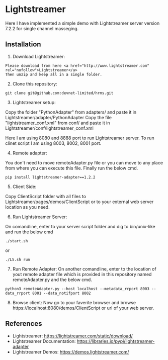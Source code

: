 # Lightstreamer

Here I have implemented a simple demo with Lightstreamer server version 7.2.2 for single channel masseging.

## Installation

1. Download Lightstreamer:

```
Please download from here <a href="http://www.lightstreamer.com" rel="nofollow">Lightstreamer</a>
Then unzip and keep all in a single folder.
```

2. Clone this repository: 

```
git clone git@github.com:devnet-limited/hrms.git
```

3. Lightstreamer setup: 

Copy the folder "PythonAdapter" from adapters/ and paste it in Lightstreamer/adapter/PythonAdapter
Copy the file "lightstreamer_conf.xml" from conf/ and paste it in Lightstreamer/conf/lightstreamer_conf.xml

Here I am using 8080 and 8888 port to run Lightstreamer server. To run clinet script I am using 8003, 8002, 8001 port.

4. Remote adapter: 

You don't need to move remoteAdapter.py file or you can move to any place from where you can execute this file. Finally run the below cmd.

```
pip install lightstreamer-adapter==1.2.2
```


5. Client Side:

Copy ClientScript folder with all files to Lightstreamer/pages/demos/ClientScript or to your external web server location as you need.

6. Run Lightstreamer Server:

On comandline, enter to your server script folder and dig to bin/unix-like and run the below cmd

```
./start.sh 
```
or 

```
./LS.sh run
```

7. Run Remote Adapter:
On another comandline, enter to the location of yout remote adapter file which is provided in this repository named remoteAdapter.py and the below cmd.

```
python3 remoteAdapter.py --host localhost --metadata_rrport 8003 --data_rrport 8001 --data_notifport 8002 
```

8. Browse client:
Now go to your faverite browser and browse https://localhost:8080/demos/ClientScript or url of your web server.



## References

* Lightstreamer: https://lightstreamer.com/static/download/
* Lightstreamer Documentation: https://libraries.io/pypi/lightstreamer-adapter
* Lightstreamer Demos: https://demos.lightstreamer.com/